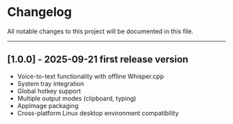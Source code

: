 # Changelog

All notable changes to this project will be documented in this file.

---

## [1.0.0] - 2025-09-21 first release version

- Voice-to-text functionality with offline Whisper.cpp
- System tray integration          
- Global hotkey support
- Multiple output modes (clipboard, typing)                             
- AppImage packaging                                            
- Cross-platform Linux desktop environment compatibility
